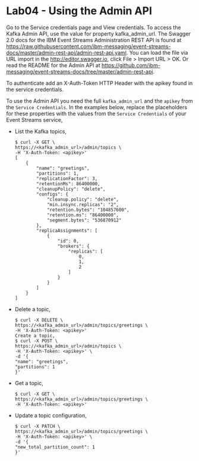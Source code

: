 # Lab04 - Using the Admin API

Go to the Service credentials page and View credentials. To access the Kafka Admin API, use the value for property kafka_admin_url. The Swagger 2.0 docs for the IBM Event Streams Administration REST API is found at https://raw.githubusercontent.com/ibm-messaging/event-streams-docs/master/admin-rest-api/admin-rest-api.yaml. You can load the file via URL import in the http://editor.swagger.io, click File > Import URL > OK. Or read the README for the Admin API at https://github.com/ibm-messaging/event-streams-docs/tree/master/admin-rest-api.

To authenticate add an X-Auth-Token HTTP Header with the apikey found in the service credentials.

To use the Admin API you need the full `kafka_admin_url` and the `apikey` from the `Service Credentials`. In the examples below, replace the placeholders for these properties with the values from the `Service Credentials` of your Event Streams service,

* List the Kafka topics,
  
	```console
	$ curl -X GET \
	https://<kafka_admin_url>/admin/topics \
	-H 'X-Auth-Token: <apikey>'
	[
		{
			"name": "greetings",
			"partitions": 1,
			"replicationFactor": 3,
			"retentionMs": 86400000,
			"cleanupPolicy": "delete",
			"configs": {
				"cleanup.policy": "delete",
				"min.insync.replicas": "2",
				"retention.bytes": "104857600",
				"retention.ms": "86400000",
				"segment.bytes": "536870912"
			},
			"replicaAssignments": [
				{
					"id": 0,
					"brokers": {
						"replicas": [
							0,
							1,
							2
						]
					}
				}
			]
		}
	]
	```

* Delete a topic,
  
	```console
	$ curl -X DELETE \
	https://<kafka_admin_url>/admin/topics/greetings \
	-H 'X-Auth-Token: <apikey>'
	Create a topic,
	$ curl -X POST \
	https://<kafka_admin_url>/admin/topics \
	-H 'X-Auth-Token: <apikey>' \
	-d '{
	"name": "greetings",
	"partitions": 1
	}'
	```

* Get a topic,

	```console
	$ curl -X GET \
	https://<kafka_admin_url>/admin/topics/greetings \
	-H 'X-Auth-Token: <apikey>'
	```

* Update a topic configuration,

	```console
	$ curl -X PATCH \
	https://<kafka_admin_url>/admin/topics/greetings \
	-H 'X-Auth-Token: <apikey>' \
	-d '{
	"new_total_partition_count": 1
	}'
	```